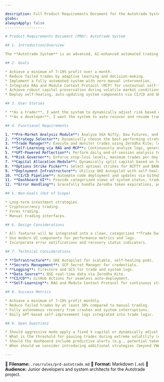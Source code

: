 ```yaml
---

description: Full Product Requirements Document for the Autotrade System
globs:
alwaysApply: false
------------------

# Product Requirements Document (PRD): Autotrade System

## 1. Introduction/Overview

The **Autotrade System** is an advanced, AI-enhanced automated trading system designed for personal portfolio growth. It leverages pre-market analysis, real-time market data, dynamic strategy selection, and GPT-powered self-learning to generate consistent, high-precision trades. Its ultimate goal is to maximize profits, ensure continuous system evolution, and adapt to market dynamics autonomously.

## 2. Goals

* Achieve a minimum of 7–10% profit over a month.
* Reduce failed trades by adaptive learning and decision-making.
* Implement a fully automated system with zero manual intervention.
* Integrate RAG and Module Context Protocol (MCP) for contextual self-learning.
* Achieve robust capital preservation during volatile market conditions.
* Deploy self-healing, auto-updating system components via CI/CD and GKE Autopilot.

## 3. User Stories

* **As a trader**, I want the system to dynamically adjust risk based on market conditions, so that capital is preserved during volatile periods.
* **As a developer**, I want the system to auto-recover and resume trades after a crash.

## 4. Functional Requirements

1. **Pre-Market Analysis Module**: Analyze SGX Nifty, Dow Futures, and India VIX to determine market sentiment.
2. **Strategy Selector**: Dynamically choose the best-performing strategy (e.g., VWAP, ORB, Scalp) based on pre-market and real-time data.
3. **Trade Manager**: Execute and monitor trades using Zerodha Kite; log trade data to Firestore and GCS.
4. **Self-Learning via RAG and MCP**: Continuously analyze logs, generate improvement suggestions, and integrate learning into strategies.
5. **GPT-Powered Reflection**: Perform daily end-of-session analysis to suggest improvements in trade logic and strategy performance.
6. **Risk Governor**: Enforce stop-loss levels, maximum trades per day, and trading cut-off times.
7. **Capital Allocation Module**: Dynamically split capital based on total balance and market conditions, with support for aggressive mode.
8. **Options Strike Picker**: Select optimal strikes for NIFTY and BANKNIFTY based on premium, trend, and expiry.
9. **Deployment Infrastructure**: Utilize GKE Autopilot with self-healing pods and Secret Manager for credentials.
10. **CI/CD Pipeline**: Automate code deployment and updates via GitHub Actions.
11. **Dashboard UI**: Provide categorized views of system status, trade logs, and performance metrics.
12. **Error Handling**: Gracefully handle Zerodha token expirations, pod crashes, trade failures, and insufficient funds.

## 5. Non-Goals (Out of Scope)

* Long-term investment strategies.
* Cryptocurrency trading.
* Forex trading.
* Manual trading interfaces.

## 6. Design Considerations

* All features will be integrated into a clean, categorized **Trade Dashboard**.
* Use modern UI components for performance metrics and logs.
* Incorporate error notifications and recovery status indicators.

## 7. Technical Considerations

* **Infrastructure**: GKE Autopilot for scalable, self-healing pods.
* **Secrets Management**: GCP Secret Manager for credentials.
* **Logging**: Firestore and GCS for trade and system logs.
* **Data Source**: NSE real-time data via Zerodha Kite.
* **CI/CD**: GitHub Actions for seamless auto-deployment.
* **Self-Learning**: RAG and Module Context Protocol for continuous strategy refinement.

## 8. Success Metrics

* Achieve a minimum of 7–10% profit monthly.
* Reduce failed trades by at least 30% compared to manual trading.
* Fully autonomous recovery from crashes and system interruptions.
* Daily GPT-based self-improvement logs integrated into trade logic.

## 9. Open Questions

* Should aggressive mode apply a fixed % capital or dynamically adjust based on trade success?
* What is the threshold for pausing trades during extreme volatility (e.g., global crashes)?
* Should the dashboard include predictive alerts (e.g., potential token expiration or margin shortage)?
* When should we consider introducing additional strategies (beyond VWAP, ORB, Scalp)?

---
```


📁 **Filename:** `.roo/rules/prd-autotrade.md`
📂 **Format:** Markdown (`.md`)
👥 **Audience:** Junior developers and system architects for the Autotrade project.
